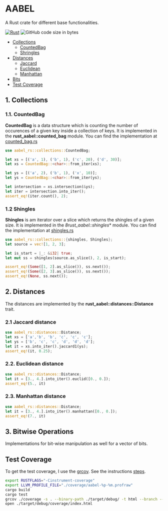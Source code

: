 # AABEL
A Rust crate for different base functionalities.

[![Rust](https://github.com/veminovici/aabel-rs/actions/workflows/rust.yml/badge.svg?branch=main)](https://github.com/veminovici/aabel-rs/actions/workflows/rust.yml)
![GitHub code size in bytes](https://img.shields.io/github/languages/code-size/veminovici/aabel-rs)

- [Collections](https://github.com/veminovici/aabel-rs#1-collections)
  - [CountedBag](https://github.com/veminovici/aabel-rs#11-countedbag)
  - [Shringles](https://github.com/veminovici/aabel-rs#12-shingles)
- [Distances](https://github.com/veminovici/aabel-rs#2-distances)
  - [Jaccard](https://github.com/veminovici/aabel-rs#21-jaccard-distance)
  - [Euclidean](https://github.com/veminovici/aabel-rs#22-euclidean-distance)
  - [Manhattan](https://github.com/veminovici/aabel-rs#23-manhattan-distance)
- [Bits](https://github.com/veminovici/aabel-rs#3-bitwise-operations)
- [Test Coverage](https://github.com/veminovici/aabel-rs#test-coverage)

## 1. Collections


### 1.1. CountedBag
**CountedBag** is a data structure which is counting the number of occurences of a given key inside a collection of keys.
It is implemented in the **rust_aabel::counted_bag** module. You can find the implementation at [counted_bag.rs](https://github.com/veminovici/aabel-rs/blob/main/src/counted_bag.rs)

```rust
use aabel_rs::collections::CountedBag;

let xs = [('a', 1), ('b', 1), ('c', 20), ('d', 30)];
let xs = CountedBag::<char>::from_iter(xs);

let ys = [('a', 2), ('b', 1), ('x', 10)];
let ys = CountedBag::<char>::from_iter(ys);

let intersection = xs.intersection(&ys);
let iter = intersection.into_iter();
assert_eq!(iter.count(), 2);
```

### 1.2 Shingles
**Shingles** is am iterator over a slice which returns the shingles of a given size.
It is implemented in the *8rust_aabel::shingles** module. You can find the implementation at [shingles.rs](https://github.com/veminovici/aabel-rs/blob/main/src/shingles.rs)

```rust
use aabel_rs::collections::{shingles, Shingles};
let source = vec![1, 2, 3];

let is_start = |_: &i32| true;
let mut ss = shingles(source.as_slice(), 2, is_start);

assert_eq!(Some([1, 2].as_slice()), ss.next());
assert_eq!(Some([2, 3].as_slice()), ss.next());
assert_eq!(None, ss.next());
```

## 2. Distances
The distances are implemented by the **rust_aabel::distances::Distance** trait.

### 2.1 Jaccard distance
```rust
use aabel_rs::distances::Distance;
let xs = ['a','b', 'b', 'c', 'c', 'c'];
let ys = ['b', 'c', 'c', 'd', 'd', 'd'];
let it = xs.into_iter().jaccard1(ys);
assert_eq!(it, 0.25);
```

### 2.2. Euclidean distance
```rust
use aabel_rs::distances::Distance;
let it = [3., 4.].into_iter().euclid([0., 0.]);
assert_eq!(5., it)
```

### 2.3. Manhattan distance
```rust
use aabel_rs::distances::Distance;
let it = [3., 4.].into_iter().manhattan([0., 0.]);
assert_eq!(7., it)
```

## 3. Bitwise Operations
Implementations for bit-wise manipulation as well for a vector of bits.

## Test Coverage
To get the test coverage, I use the [grcov](https://github.com/mozilla/grcov#how-to-get-grcov).
See the instructions [steps](https://github.com/mozilla/grcov#example-how-to-generate-source-based-coverage-for-a-rust-project).

```bash
export RUSTFLAGS="-Cinstrument-coverage"
export LLVM_PROFILE_FILE="./coverage/aabel-%p-%m.profraw"
cargo build
cargo test
grcov ./coverage -s . --binary-path ./target/debug/ -t html --branch --ignore-not-existing -o ./target/debug/coverage/
open ./target/debug/coverage/index.html
```